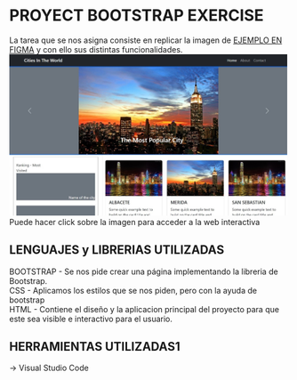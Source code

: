 # PROYECT BOOTSTRAP EXERCISE
La tarea que se nos asigna consiste en replicar la imagen de <a href="https://www.figma.com/file/omX2O0qCLb3tL9Owf41qH4/Cities-in-the-world?node-id=0%3A1&t=kHUpHDWeMH8EKAgo-0" target="_blank">EJEMPLO EN FIGMA</a> y con ello sus distintas funcionalidades.<br>
<a href="https://bryanjpj.github.io/Cities-In-The-World/" target="_blank"><img src="https://github.com/BryanJPJ/Cities-In-The-World/blob/main/imgs/screenshot.jpg" alt="Index" width="500"></a>
<br>
Puede hacer click sobre la imagen para acceder a la web interactiva
## LENGUAJES y LIBRERIAS UTILIZADAS
BOOTSTRAP - Se nos pide crear una página implementando la libreria de Bootstrap.<br>
CSS - Aplicamos los estilos que se nos piden, pero con la ayuda de bootstrap<br>
HTML - Contiene el diseño y la aplicacion principal del proyecto para que este sea visible e interactivo para el usuario.
## HERRAMIENTAS UTILIZADAS1
-> Visual Studio Code
